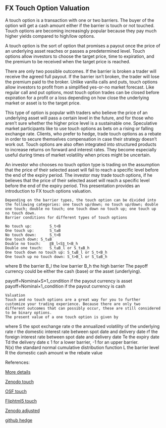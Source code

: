 ## FX Touch Option Valuation
   
A touch option is a transaction with one or two barriers. The buyer of the option will get a cash amount either if the barrier is touch or not touched.  Touch options are becoming increasingly popular because they pay much higher yields compared to high/low options. 

A touch option is the sort of option that promises a payout once the price of an underlying asset reaches or passes a predetermined level. Touch options allow investors to choose the target price, time to expiration, and the premium to be received when the target price is reached.  

There are only two possible outcomes. If the barrier is broken a trader will receive the agreed full payout. If the barrier isn’t broken, the trader will lose the premium paid to the broker. Unlike vanilla calls and puts, touch options allow investors to profit from a simplified yes-or-no market forecast. Like regular call and put options, most touch option trades can be closed before expiration for a profit or a loss depending on how close the underlying market or asset is to the target price. 

This type of option is popular with traders who believe the price of an underlying asset will pass a certain level in the future, and for those who aren’t sure whether the higher price level is a sustainable one. Speculative market participants like to use touch options as bets on a rising or falling exchange rate.
Clients, who prefer to hedge, trade touch options as a rebate in order to secure themselves compensation in case their strategy doesn’t work out. Touch options are also often integrated into structured products to increase returns on forward and interest rates. They become especially useful during times of market volatility when prices might be uncertain.

An investor who chooses no touch option type is trading on the assumption that the price of their selected asset will fail to reach a specific level before the end of the expiry period. The investor may trade touch options, if he believes that the price of their selected asset will reach a specific level before the end of the expiry period. This presentation provides an introduction to FX touch options valuation. 

	Depending on the barrier types, the touch option can be divided into the following categories: one touch up/down; no touch up/down; double one touch; double no touch; one touch down no touch up; one touch up no touch down.
	Barrier conditions for different types of touch options

	No touch up: 		S_t<B
	One touch up:		S_t≥B
	No touch down:		S_t>B
	One touch down:	S_t≤B
	Double no touch:	〖B_l<S〗_t<B_h
	Double one touch:	S_t≤B_l or S_t≥B_h
	One touch down no touch up:	S_t≤B_l or S_t<B_h
	One touch up no touch down:	S_t>B_l or S_t≥B_h
where
	B	the barrier
	B_l	the low barrier
B_h 	the high barrier
	The payoff currency could be either the cash (base) or the asset (underlying).

payoff=Nominal×S×1_condition	if the payout currency is asset
payoff=Nominal×1_condition	if the payout currency is cash

	Valuation
	Touch and no touch options are a great way for you to further customize your trading experience. Because there are only two different outcomes that can possibly occur, these are still considered to be binary options.
	The present value of a one touch option is given by


where
S 	the spot exchange rate
σ 	the annualized volatility of the underlying rate
r 	the domestic interest rate between spot date and delivery date
rf 	the foreign interest rate between spot date and delivery date
Te 	the expiry date
Td 	the delivery date
ε 	1 for a lower barrier, -1 for an upper barrier.   
N(x)	the standard normal cumulative distribution function
L	the barrier level
R	the domestic cash amount
w 	the rebate value


	
				

References:

   
[More details](./FxTouch-24.pdf) 
   
[Zenodo touch](https://zenodo.org/record/6491587/files/Zenodo-FxTouch.pdf)
   
[OSF touch](https://osf.io/6m5jx/download)

[Fliphtml5 touch](https://fliphtml5.com/download/download-pdf-file.php?str=x0DZh9GTud3bENXamUzMwATN5ITPkl0av9mY)

[Zenodo adjusted](https://zenodo.org/record/6539925)

[github hedge](https://github.com/cfrm17/AssetsHedge)
   